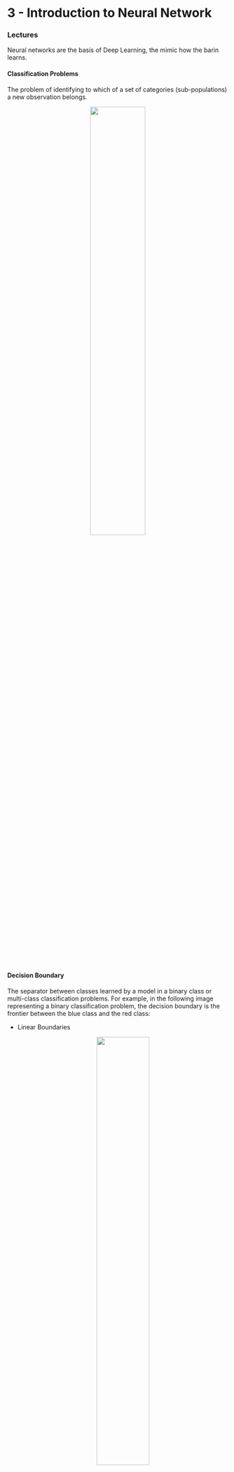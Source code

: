 # 3 - Introduction to Neural Network
### Lectures
  Neural networks are the basis of Deep Learning, the mimic how the barin learns.
#### Classification Problems
  The problem of identifying to which of a set of categories (sub-populations) a new observation belongs.

  <p align="center">
    <img src="./images/lesson-3/classification-problems.PNG" width="50%">
  </p>

#### Decision Boundary
  The separator between classes learned by a model in a binary class or multi-class classification problems. For example, in the following image representing a binary classification problem, the decision boundary is the frontier between the blue class and the red class:

  * Linear Boundaries
    <p align="center">
      <img src="./images/lesson-3/linear-boundaries.PNG" width="50%">
    </p>

  * Higher Dimensions
    <p align="center">
      <img src="./images/lesson-3/higher-dimensions.PNG" width="50%">
    </p>

#### Perceptrons
  A system (either hardware or software) that takes in one or more input values, runs a function on the weighted sum of the inputs, and computes a single output value. In machine learning, the function is typically nonlinear, such as ReLU, sigmoid, or tanh.

  In the following illustration, the perceptron takes n inputs, each of which is itself modified by a weight before entering the perceptron:

  <p align="center">
    <img src="./images/lesson-3/perceptrons.PNG" width="50%">
  </p>

  A perceptron that takes in n inputs, each multiplied by separate
  weights. The perceptron outputs a single value.

  Perceptrons are the (nodes) in deep neural networks. That is, a deep neural network consists of multiple connected perceptrons, plus a backpropagation algorithm to introduce feedback.

#### Why "Neural Networks"?

  <p align="center">
    <img src="./images/lesson-3/why-neural-network.PNG" width="50%">
  </p>

#### Perceptrons as Logical Operators

* AND Perceptron

  <p align="center">
    <img src="./images/lesson-3/and-quiz.png" width="50%">
  </p>

* OR Perceptron

  <p align="center">
    <img src="./images/lesson-3/or-quiz.png" width="50%">
  </p>

    <p align="center">
    <img src="./images/lesson-3/and-to-or.png" width="50%">
  </p>

* NOT Perceptron
  Unlike the other perceptrons we looked at, the NOT operation only cares about one input. The operation returns a 0 if the input is 1 and a 1 if it's a 0. The other inputs to the perceptron are ignored.

* XOR Perceptron

  <p align="center">
    <img src="./images/lesson-3/xor.png" width="50%">
  </p>

#### Perceptron Trick
<p align="center">
  <img src="./images/lesson-3/perceptron-trick.PNG" width="50%">
</p>

#### Perceptron Algorithm
<p align="center">
  <img src="./images/lesson-3/perceptron-algorithm.PNG" width="50%">
</p>

#### Non-Linear Regions
<p align="center">
  <img src="./images/lesson-3/non-linear-regions.PNG" width="50%">
</p>

#### Error Functions
Error function if a way to measure how far we are from the optimal solution. Error function should be able to see arbitrary small variations to show which way to move, that is why it should be continuous. If it is discreet, then there is no way to tell where
to go, because every direction may look the same
<p align="center">
  <img src="./images/lesson-3/error-functions.PNG" width="50%">
</p>

#### Log-loss Error Function
<p align="center">
  <img src="./images/lesson-3/log-loss-error-function.PNG" width="50%">
</p>

#### Discrete vs Continous
<p align="center">
  <img src="./images/lesson-3/discrete-vs-continous.PNG">
</p>

#### Softmax
A function that provides probabilities for each possible class in a multi-class classification model.Softmax function is a generalization of sigmoid function that is used in the multi-class classification problems (while sigmoid is inherently binary). Softmax function normalizes the scores so that the final outputs for all classes sums up to 1 while individual outputs represent the probability of a point to belong to some class.
The probabilities add up to exactly 1.0. For example, softmax might determine that the probability of a particular image being a duck at 0.67, a beaver at 0.33, and a walrus at 0. (Also called full softmax.)

<p align="center">
  <img src="./images/lesson-3/softmax.PNG" width="50%">
</p>

#### One-Hot Encoding
One-hot encoding is a way to convert categorical variables to binary vectors
A sparse vector in which:

* One element is set to 1.
* All other elements are set to 0.

One-hot encoding is commonly used to represent strings or identifiers that have a finite set of possible values. For example, suppose a given botany data set chronicles 15,000 different species, each denoted with a unique string identifier. As part of feature engineering, you'll probably encode those string identifiers as one-hot vectors in which the vector has a size of 15,000.

<p align="center">
  <img src="./images/lesson-3/one-hot-encoding.PNG" width="50%">
</p>


#### Maximum Likelihood
How to understand whether a model is good or bad? Compare it to the reality! For example, suppose you build a model to predict weather, if the model says that there is 90% chance of rain and 10% chance of sun, but in reality, you see absolutely cloudless sky, then the model is bad.
Likelihood is a function that describes the plausibility of a model parameter value, given specific observed data.
Maximum Likelihood is a state when the modelhas parameters which maximize the likelihood function
<p align="center">
  <img src="./images/lesson-3/maximum-likelihood.PNG" width="50%">
</p>

#### Cross-Entropy

Cross-entropy is an elaboration of maximum likelihood principle. The main motivation is to turn products into sums with the 𝑙𝑜𝑔 function. Deep Learning usually involves a lot of manipulations with the numbers in [0,1] interval, but when we multiply a lot of small numbers together the resulting product can be vanishingly small so it is better to work with sums instead of products.
A generalization of Log Loss to multi-class classification problems. Cross-entropy quantifies the difference between two probability distributions.

<p align="center">
  <img src="./images/lesson-3/cross-entropy.PNG" width="50%">
</p>
Our Objective is to minimize the cross-entropy and maximize the likelihood
#### Multi-Class Cross Entropy
<p align="center">
  <img src="./images/lesson-3/multi-class-cross-entropy.PNG" width="50%">
</p>

#### Logistic Regression
Logistic regression is basically a linear regression combined with logistic (sigmoid) function. Gradient descent is used to optimize the parameters.
A model that generates a probability for each possible discrete label value in classification problems by applying a sigmoid function to a linear prediction. Although logistic regression is often used in binary classification problems, it can also be used in multi-class classification problems (where it becomes called multi-class logistic regression or multinomial regression).
<p align="center">
  <img src="./images/lesson-3/logistic-regresssion.PNG" width="50%">
</p>

#### Gradient Descent
A technique to minimize loss by computing the gradients of loss with respect to the model's parameters, conditioned on training data. Informally, gradient descent iteratively adjusts parameters, gradually finding the best combination of weights and bias to minimize loss.
<p align="center">
  <img src="./images/lesson-3/gradient-descent.PNG" width="50%">
</p>

#### Feedforward
During the feedforwarding step, we apply a sequence of linear models and sigmoid functions to the input and propagate it through all neurons to get the final predictions. The process is similar to the process employed in the simple (one-neuron) perceptron, but instead of just one transformation, the original input undergoes a series of transformations through numerous neurons. Output of one neuron becomes input to another neuron.
<p align="center">
  <img src="./images/lesson-3/feedforward.PNG" width="50%">
</p>

#### Backpropagation
Feedforwarding is basically a composition of a bunch of functions. Backpropagation involves taking derivatives of each component of that composition in order to know how each parameter influence the error function. This allows us to adjust each weight accordingly.
It is the primary algorithm for performing gradient descent on neural networks. First, the output values of each node are calculated (and cached) in a forward pass. Then, the partial derivative of the error with respect to each parameter is calculated in a backward pass through the graph.
<p align="center">
  <img src="./images/lesson-3/backpropagration.PNG" width="50%">
</p>

#### Overfitting & Underfitting
##### Overfitting
Overfitting is trying to solve a problem with overcomplicated solution.
Creating a model that matches the training data so closely that the model fails to make correct predictions on new data.
This error due to high variance.

##### Underfitting
Underfitting is trying to solve a problem with oversimplified solution
Producing a model with poor predictive ability because the model hasn't captured the complexity of the training data. Many problems can cause underfitting, including:

* Training on the wrong set of features.
* Training for too few epochs or at too low a learning rate.
* Training with too high a regularization rate.
* Providing too few hidden layers in a deep neural network.

This error due to high bias

<p align="center">
  <img src="./images/lesson-3/overfitting-and-underfitting.PNG" width="50%">
</p>

#### Early Stopping
A method for regularization that involves ending model training before training loss finishes decreasing. In early stopping, you end model training when the loss on a validation data set starts to increase, that is, when generalization performance worsens.
<p align="center">
  <img src="./images/lesson-3/early-stopping.PNG" width="50%">
</p>
Early stopping is stopping the training process when test error starts to go up.

#### Regularization
Regularization means punishing large weights by adding special regularization term to the error function. This regularization term consists of magnitude of weights multiplied by hyperparameter 𝜆. 𝜆 – is a number in the [0,1] interval and it tells how much we should punish large weights.
The penalty on a model's complexity. Regularization helps prevent overfitting. Different kinds of regularization include:

* L1 regularization
* L2 regularization
* Dropout 
* Early stopping : This method prevents Overfitting. We track the loss on the validation set during the training phase and use it to determine when to stop training such that the model is accurate but not overfitting

<p align="center">
  <img src="./images/lesson-3/regularization.PNG" width="50%">
</p>

#### Dropout
Dropout is a technique that involves freezing a neuron temporarily so it will not participate in the training in order for other neurons to have more ‘responsibility’.
A form of regularization useful in training neural networks. Dropout regularization works by removing a random selection of a fixed number of the units in a network layer for a single gradient step. The more units dropped out, the stronger the regularization. This is analogous to training the network to emulate an exponentially large ensemble of smaller networks.
<p align="center">
  <img src="./images/lesson-3/dropout.PNG" width="50%">
</p>

#### Local Minima
Sometimes the model can be stuck in the suboptimal solution. There are a couple of ways to overcome this problem: random restart and momentum are one of them
<p align="center">
  <img src="./images/lesson-3/local-minima.PNG" width="50%">
</p>

#### Random Restart
Random restart is a restart of the training process with differently initialized weights
<p align="center">
  <img src="./images/lesson-3/random-restart.PNG" width="50%">
</p>

#### Momentum
Momentum technique allows to jump through the local minimum.
It is a sophisticated gradient descent algorithm in which a learning step depends not only on the derivative in the current step, but also on the derivatives of the step(s) that immediately preceded it. Momentum involves computing an exponentially weighted moving average of the gradients over time, analogous to momentum in physics. Momentum sometimes prevents learning from getting stuck in local minima.
<p align="center">
  <img src="./images/lesson-3/momentum.PNG" width="50%">
</p>

#### Learning rate decay 
Learning rate decay is a process of decreasing the learning rate over the course of training. This sometimes helps to prevent jumping over the minimum.

#### Vanishing gradient and activation functions
The backpropagation step involves taking a lot of products of the numbers below zero, so sometimes gradients become vanishingly small as the slope of sigmoid function if quite small when the function approaches 1 or 0. So, there are some other activation functions that can help to diminish the problem

### Notebooks
* [Gradient Descent](https://github.com/obeshor/deep-learning-v2-pytorch/blob/master/intro-neural-networks/gradient-descent/GradientDescent.ipynb)
* [Analyzing Student Data](https://github.com/obeshor/deep-learning-v2-pytorch/blob/master/intro-neural-networks/student-admissions/StudentAdmissions.ipynb)

